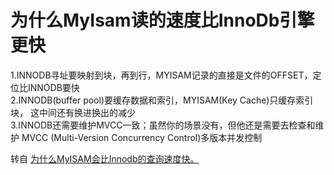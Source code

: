 为什么MyIsam读的速度比InnoDb引擎更快
=====
1.INNODB寻址要映射到块，再到行，MYISAM记录的直接是文件的OFFSET，定位比INNODB要快
<br>
2.INNODB(buffer pool)要缓存数据和索引，MYISAM(Key Cache)只缓存索引块，  这中间还有换进换出的减少
<br>
3.INNODB还需要维护MVCC一致；虽然你的场景没有，但他还是需要去检查和维护
MVCC (Multi-Version Concurrency Control)多版本并发控制 

转自 [为什么MyISAM会比Innodb的查询速度快。](https://blog.csdn.net/leyangjun/article/details/49721351)
